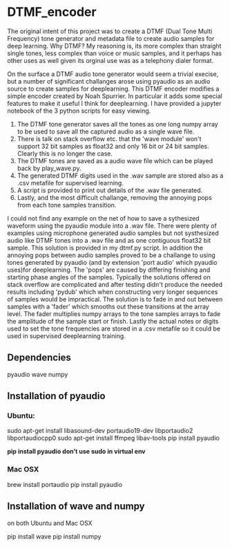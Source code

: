 # DTMF_encoder

The original intent of this project was to create a DTMF (Dual Tone Multi Frequency) tone generator and metadata file to create audio samples for deep learning. Why DTMF? My reasoning is, its more complex than straight single tones, less complex than voice or music samples, and it perhaps has other uses as well given its orginal use was as a telephony dialer format.

On the surface a DTMF audio tone generator would seem a trivial execise, but a number of significant challanges arose using pyaudio as an audio source to create samples for deeplearning. This DTMF encoder modifies a simple encoder created by Noah Spurrier. In particular it adds some special features to make it useful I think for deeplearning. I have provided a jupyter notebook of the 3 python scripts for easy viewing.

1. The DTMF tone generator saves all the tones as one long numpy array to be used to save all the captured audio as a single wave file.
2. There is talk on stack overflow etc. that the 'wave module' won't support 32 bit samples as float32 and only 16 bit or 24 bit samples. Clearly this is no longer the case.
3. The DTMF tones are saved as a audio wave file which can be played back by play_wave.py.
4. The generated DTMF digits used in the .wav sample are stored also as a .csv metafile for supervised learning.
5. A script is provided to print out details of the .wav file generated.
6. Lastly, and the most difficult challange, removing the annoying pops from each tone samples transition.

I could not find any example on the net of how to save a sythesized waveform using the pyaudio module into a .wav file. There were plenty of examples using microphone generated audio samples but not systhesized audio like DTMF tones into a .wav file and as one contiguous float32 bit sample. This solution is provided in my dtmf.py script. In addition the annoying pops between audio samples proved to be a challange to using tones generated by pyaudio (and by extension 'port audio' which pyaudio uses)for deeplearning. The 'pops' are caused by differing finishing and starting phase angles of the samples. Typically the solutions offered on stack overflow are complicated and after testing didn't produce the needed results including 'pydub' which when constructing very longer sequences of samples would be impractical. The solution is to fade in and out between samples with a 'fader' which smooths out these transitions at the array level. The fader multiplies numpy arrays to the tone samples arrays to fade the amplitude of the sample start or finish. Lastly the actual notes or digits used to set the tone frequencies are stored in a .csv metafile so it could be used in supervised deeplearning training.

## Dependencies 

pyaudio 
wave 
numpy

## Installation of pyaudio
### Ubuntu:

sudo apt-get install libasound-dev portaudio19-dev libportaudio2 libportaudiocpp0
sudo apt-get install ffmpeg libav-tools
pip install pyaudio

**pip install pyaudio don’t use sudo in virtual env**

### Mac OSX

brew install portaudio
pip install pyaudio

## Installation of wave and numpy
on both Ubuntu and Mac OSX

pip install wave
pip install numpy



